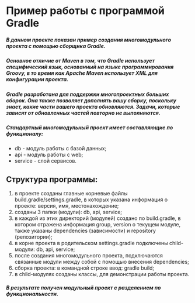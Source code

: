 # Пример работы с программой Gradle

##### В данном проекте показан пример создания многомодульного проекта с помощью сборщика Gradle.
##### Основное отличие от Maven в том, что Gradle использует специфический язык, основанный на языке программирования Groovy, в то время как Apache Maven использует XML для конфигурации проекта.
##### Gradle разработана для поддержки многопроектных больших сборок. Она также позволяет дополнять вашу сборку, поскольку знает, какие части вашего проекта обновляются. Задачи, которые зависят от обновленных частей повторно не выполняются.
##### Стандартный многомодульный проект имеет составляющие по функционалу:
- db - модуль работы с базой данных;
- api - модуль работы с web;
- service - слой сервисов.

## Структура программы:
1) в проекте созданы главные корневые файлы build.gradle/settings.gradle, в которых указана информация о проекте: версия, имя, местонахождение;
2) созданы 3 папки (модули): db, api, service;
3) в каждой из этих директорий (модулей) создано по build.gradle, в котором отражена информация group, version о текущем модуле, также указаны  dependencies (зависимости) и repository (репозитории);
4) в корне проекта в родительском settings.gradle подключены child-модули: db, api, service;
5) после создания многомодульного проекта, подключаются связанные модули между собой с помощью внесения dependencies;
6) сборка проекта: в командной строке ввод: gradle build;
7) в child-модулях созданы классы, для демонстрации работы проекта.
##### В результате получен модульный проект с разделением по функциональности.

